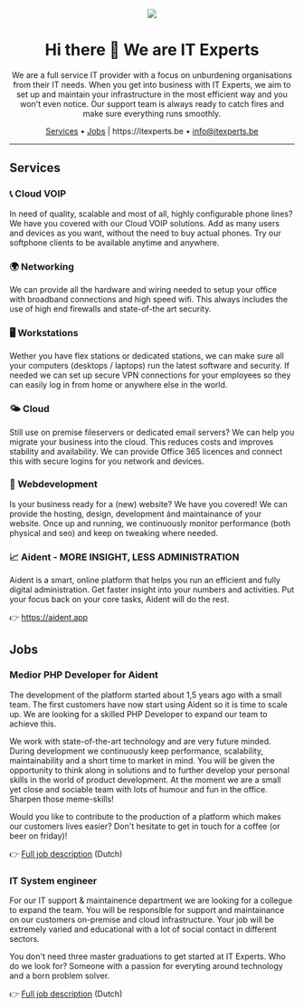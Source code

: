 <p align="center">
<img src="https://itexperts.be/sites/default/files/IT%20Experts%20Logo%20Landscape%20200x38.jpg" align="center">
</p>

<h1 align="center">
Hi there 👋 We are IT Experts
</h1>

<p align="center">
We are a full service IT provider with a focus on unburdening organisations from their IT needs.
When you get into business with IT Experts, we aim to set up and maintain your infrastructure in the most efficient way and you won't even notice.
Our support team is always ready to catch fires and make sure everything runs smoothly.
</p>

<p align="center">
<a href="#Services">Services</a> • <a href="#Jobs">Jobs</a> | https://itexperts.be • <a href="mailto: info@itexperts.be">info@itexperts.be</a>
</p>

--------------

## Services
### 📞  Cloud VOIP
In need of quality, scalable and most of all, highly configurable phone lines? We have you covered with our Cloud VOIP solutions.
Add as many users and devices as you want, without the need to buy actual phones. Try our softphone clients to be available anytime and anywhere.

### 🌍  Networking
We can provide all the hardware and wiring needed to setup your office with broadband connections and high speed wifi. This always includes the use of
high end firewalls and state-of-the art security.

### 🖥  Workstations
Wether you have flex stations or dedicated stations, we can make sure all your computers (desktops / laptops) run the latest software and security.
If needed we can set up secure VPN connections for your employees so they can easily log in from home or anywhere else in the world.

### 🌤  Cloud
Still use on premise fileservers or dedicated email servers? We can help you migrate your business into the cloud. This reduces costs and improves
stability and availability. We can provide Office 365 licences and connect this with secure logins for you network and devices.

### 🎨  Webdevelopment
Is your business ready for a (new) website? We have you covered! We can provide the hosting, design, development ánd maintainance of your website.
Once up and running, we continuously monitor performance (both physical and seo) and keep on tweaking where needed.

### 📈  Aident - MORE INSIGHT, LESS ADMINISTRATION
Aident is a smart, online platform that helps you run an efficient and fully digital administration. Get faster insight into your numbers and activities.
Put your focus back on your core tasks, Aident will do the rest.

👉 https://aident.app

## Jobs

### Medior PHP Developer for Aident
The development of the platform started about 1,5 years ago with a small team. The first customers have now start using Aident so it is time to scale up.
We are looking for a skilled PHP Developer to expand our team to achieve this.

We work with state-of-the-art technology and are very future minded. During development we continuously keep performance, scalability, maintainability and a short time to market in mind.
You will be given the opportunity to think along in solutions and to further develop your personal skills in the world of product development.
At the moment we are a small yet close and sociable team with lots of humour and fun in the office. Sharpen those meme-skills!

Would you like to contribute to the production of a platform which makes our customers lives easier? Don't hesitate to get in touch for a coffee (or beer on friday)!

👉 [Full job description](https://www.itexperts.be/jobs/Vacature%20Medior%20PHP%20Developer) (Dutch)

### IT System engineer
For our IT support & maintainence department we are looking for a collegue to expand the team. You will be responsible for support and maintainance on
our customers on-premise and cloud infrastructure. Your job will be extremely varied and educational with a lot of social contact in different sectors.

You don't need three master graduations to get started at IT Experts. Who do we look for? Someone with a passion for everyting around technology and a born problem solver.

👉 [Full job description](https://www.itexperts.be/jobs/IT%20System%20Engineer) (Dutch)
